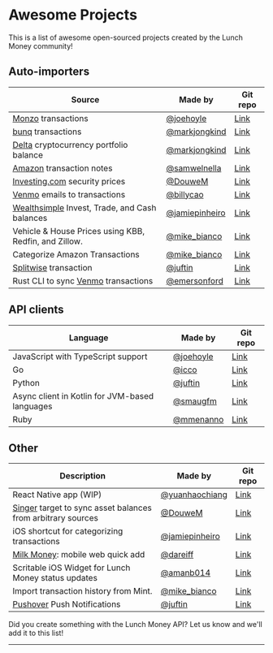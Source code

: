 # Awesome Projects

This is a list of awesome open-sourced projects created by the Lunch Money community!

## Auto-importers

| Source                                                                    | Made by                                             | Git repo                                                                           |
| ------------------------------------------------------------------------- | --------------------------------------------------- | ---------------------------------------------------------------------------------- |
| [Monzo](https://monzo.com) transactions                                   | [@joehoyle](https://twitter.com/joe_hoyle)          | [Link](https://github.com/joehoyle/monzo-to-lunch-money)                           |
| [bunq](https://www.bunq.com/) transactions                                | [@markjongkind](https://twitter.com/markjongkind)   | [Link](https://github.com/markjongkind/bunq-to-lunchmoney)                         |
| [Delta](https://www.delta.exchange) cryptocurrency portfolio balance      | [@markjongkind](https://twitter.com/markjongkind)   | [Link](https://github.com/markjongkind/delta-to-lunchmoney)                        |
| [Amazon](https://amazon.com) transaction notes                            | [@samwelnella](https://github.com/samwelnella)      | [Link](https://github.com/samwelnella/amazon-transactions-to-lunchmoney)           |
| [Investing.com](https://investing.com) security prices                    | [@DouweM](https://twitter.com/DouweM)               | [Link](https://gitlab.com/DouweM/investing-to-lunch-money)                         |
| [Venmo](https://venmo.com) emails to transactions                         | [@billycao](https://github.com/billycao)            | [Link](https://github.com/billycao/venmo-to-lunch-money)                           |
| [Wealthsimple](https://wealthsimple.com) Invest, Trade, and Cash balances | [@jamiepinheiro](https://twitter.com/jamiepinheiro) | [Link](https://github.com/jamiepinheiro/lunch_money_wealthsimple_bridge)           |
| Vehicle & House Prices using KBB, Redfin, and Zillow.                     | [@mike_bianco](https://twitter.com/mike_bianco)     | [Link](https://github.com/iloveitaly/lunchmoney-assets)                            |
| Categorize Amazon Transactions                                            | [@mike_bianco](https://twitter.com/mike_bianco)     | [Link](https://github.com/iloveitaly/lunchmoney-amazon)                            |
| [Splitwise](https://www.splitwise.com) transaction                        | [@juftin](https://github.com/juftin)                | [Link](https://github.com/juftin/lunchable/tree/main/lunchable/plugins/splitlunch) |
| Rust CLI to sync [Venmo](https://venmo.com) transactions                  | [@emersonford](https://github.com/emersonford)      | [Link](https://github.com/emersonford/lunchmoney-venmo-syncer)                     |

## API clients

| Language                                       | Made by                                    | Git repo                                              |
| ---------------------------------------------- | ------------------------------------------ | ----------------------------------------------------- |
| JavaScript with TypeScript support             | [@joehoyle](https://twitter.com/joe_hoyle) | [Link](https://github.com/lunch-money/lunch-money-js) |
| Go                                             | [@icco](https://twitter.com/icco)          | [Link](https://github.com/icco/lunchmoney)            |
| Python                                         | [@juftin](https://github.com/juftin)       | [Link](https://github.com/juftin/lunchable)           |
| Async client in Kotlin for JVM-based languages | [@smaugfm](https://github.com/smaugfm)     | [Link](https://github.com/smaugfm/lunchmoney)         |
| Ruby                                           | [@mmenanno](https://github.com/mmenanno)     | [Link](https://github.com/mmenanno/lunchmoney)         |

## Other

| Description                                                                     | Made by                                             | Git repo                                                                             |
| ------------------------------------------------------------------------------- | --------------------------------------------------- | ------------------------------------------------------------------------------------ |
| React Native app (WIP)                                                          | [@yuanhaochiang](https://twitter.com/yuanhaochiang) | [Link](https://github.com/yuanworks/bento-money)                                     |
| [Singer](http://singer.io) target to sync asset balances from arbitrary sources | [@DouweM](https://twitter.com/DouweM)               | [Link](https://gitlab.com/DouweM/target-lunch-money)                                 |
| iOS shortcut for categorizing transactions                                      | [@jamiepinheiro](https://twitter.com/jamiepinheiro) | [Link](https://github.com/jamiepinheiro/lunch_money_categorize_transaction_shortcut) |
| [Milk Money](https://milkmoney.club/): mobile web quick add                     | [@dareiff](https://github.com/dareiff)              | [Link](https://github.com/dareiff/quick-add)                                         |
| Scritable iOS Widget for Lunch Money status updates                             | [@amanb014](https://github.com/amanb014)            | [Link](https://github.com/amanb014/lunch-money-widget)                               |
| Import transaction history from Mint.                                           | [@mike_bianco](https://twitter.com/mike_bianco)     | [Link](https://github.com/iloveitaly/mint-lunchmoney)                                |
| [Pushover](https://pushover.net) Push Notifications                             | [@juftin](https://github.com/juftin)                | [Link](https://github.com/juftin/lunchable/tree/main/lunchable/plugins/pushlunch)    |

<aside class="notice">
Did you create something with the Lunch Money API? Let us know and we'll add it to this list!
</aside>

---
